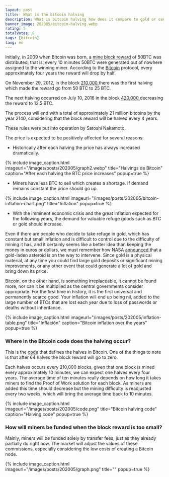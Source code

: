 ```yaml
---
layout: post
title:  What is the bitcoin halving
description: What is bitcoin halving how does it compare to gold or central banks
banner_image: 202005/bitcoin-halving.webp
rating: 5
totalVotes: 6
tags: [bitcoin]
lang: en
---
```


Initially, in 2009 when Bitcoin was born, a [mine block reward](/que-es-proof-of-work) of 50BTC was distributed, that is, every 10 minutes 50BTC were generated out of nowhere assigned to the winning miner. According to the [Bitcoin](/what-is-bitcoin) protocol, every approximately four years the reward will drop by half.

<!--more-->

On November 29, 2012, in the block <a rel="nofollow" href="https://www.blockchain.com/btc/block/000000000000048b95347e83192f69cf0366076336c639f9b7228e9ba171342e"> 210,000 </a> there was the first halving which made the reward go from 50 BTC to 25 BTC.

The next halving occurred on July 10, 2016 in the block <a rel="nofollow" href="https://www.blockchain.com/btc/block/000000000000000002cce816c0ab2c5c269cb081896b7dcb34b8422d6b74ffa1"> 420,000 </a> decreasing the reward to 12.5 BTC.

The process will end with a total of approximately 21 million bitcoins by the year 2140, considering that the block reward will be halved every 4 years.

These rules were put into operation by Satoshi Nakamoto.

The price is expected to be positively affected for several reasons:

- Historically after each halving the price has always increased dramatically.

{% include image_caption.html imageurl="/images/posts/202005/graph2.webp" title="Halvings de Bitcoin" caption="After each halving the BTC price increases" popup=true %}

- Miners have less BTC to sell which creates a shortage. If demand remains constant the price should go up.

{% include image_caption.html imageurl="/images/posts/202005/bitcoin-inflation-chart.png" title="Inflation" popup=true %}

- With the imminent economic crisis and the great inflation expected for the following years, the demand for valuable refuge goods such as BTC or gold should increase.

Even if there are people who decide to take refuge in gold, which has constant but small inflation and is difficult to control due to the difficulty of mining it has, and it certainly seems like a better idea than keeping the money in euros or dollars, we must remember how NASA <a rel = "nofollow" href = "https://www.foxnews.com/science/nasa-headed-towards-giant-golden-asteroid-that-could-make-everyone-on-earth-a-billionaire" > announced </a> that a gold-laden asteroid is on the way to intervene. Since gold is a physical material, at any time you could find large gold deposits or significant mining improvements, or any other event that could generate a lot of gold and bring down its price.

Bitcoin, on the other hand, is something irreplaceable, it cannot be found more, nor can it be multiplied as the central governments consider appropriate. For the first time in history, it is the first universal and permanently scarce good. Your inflation will end up being nil, added to the large number of BTCs that are lost each year due to loss of passwords or deaths without inheritance.


{% include image_caption.html imageurl="/images/posts/202005/inflation-table.png" title="Inflación" caption="Bitcoin inflation over the years" popup=true %}

### Where in the Bitcoin code does the halving occur?

This is the <a rel="nofollow" href="https://github.com/bitcoin/bitcoin/blob/master/src/validation.cpp">code</a> that defines the halves in Bitcoin. One of the things to note is that after 64 halves the block reward will go to zero.

Each halves occurs every 210,000 blocks, given that one block is mined every approximately 10 minutes, we can expect one halves every four years. The average time of ten minutes really depends on how long it takes miners to find the Proof of Work solution for each block. As miners are added this time should decrease but the mining difficulty is readjusted every two weeks, which will bring the average time back to 10 minutes.

{% include image_caption.html imageurl="/images/posts/202005/code.png" title="Bitcoin halving code" caption="Halving code" popup=true %}

### How will miners be funded when the block reward is too small?

Mainly, miners will be funded solely by transfer fees, just as they already partially do right now. The market will adjust the values ​​of these commissions, especially considering the low costs of creating a Bitcoin node.

{% include image_caption.html imageurl="/images/posts/202005/graph.png" title="" popup=true %}


